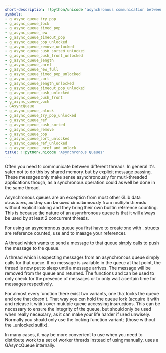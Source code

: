 ```yaml
---
short-description: !!python/unicode 'asynchronous communication between threads'
symbols:
- g_async_queue_try_pop
- g_async_queue_lock
- g_async_queue_timed_pop
- g_async_queue_new
- g_async_queue_timeout_pop
- g_async_queue_pop_unlocked
- g_async_queue_remove_unlocked
- g_async_queue_push_sorted_unlocked
- g_async_queue_push_front_unlocked
- g_async_queue_length
- g_async_queue_unref
- g_async_queue_new_full
- g_async_queue_timed_pop_unlocked
- g_async_queue_sort
- g_async_queue_length_unlocked
- g_async_queue_timeout_pop_unlocked
- g_async_queue_push_unlocked
- g_async_queue_push_front
- g_async_queue_push
- GAsyncQueue
- g_async_queue_unlock
- g_async_queue_try_pop_unlocked
- g_async_queue_ref
- g_async_queue_push_sorted
- g_async_queue_remove
- g_async_queue_pop
- g_async_queue_sort_unlocked
- g_async_queue_ref_unlocked
- g_async_queue_unref_and_unlock
title: !!python/unicode 'Asynchronous Queues'
...
```


Often you need to communicate between different threads. In general
it's safer not to do this by shared memory, but by explicit message
passing. These messages only make sense asynchronously for
multi-threaded applications though, as a synchronous operation could
as well be done in the same thread.

Asynchronous queues are an exception from most other GLib data
structures, as they can be used simultaneously from multiple threads
without explicit locking and they bring their own builtin reference
counting. This is because the nature of an asynchronous queue is that
it will always be used by at least 2 concurrent threads.

For using an asynchronous queue you first have to create one with
[](g_async_queue_new). [](GAsyncQueue) structs are reference counted,
use [](g_async_queue_ref) and [](g_async_queue_unref) to manage your
references.

A thread which wants to send a message to that queue simply calls
[](g_async_queue_push) to push the message to the queue.

A thread which is expecting messages from an asynchronous queue
simply calls [](g_async_queue_pop) for that queue. If no message is
available in the queue at that point, the thread is now put to sleep
until a message arrives. The message will be removed from the queue
and returned. The functions [](g_async_queue_try_pop) and
[](g_async_queue_timeout_pop) can be used to only check for the presence
of messages or to only wait a certain time for messages respectively.

For almost every function there exist two variants, one that locks
the queue and one that doesn't. That way you can hold the queue lock
(acquire it with [](g_async_queue_lock) and release it with
[](g_async_queue_unlock)) over multiple queue accessing instructions.
This can be necessary to ensure the integrity of the queue, but should
only be used when really necessary, as it can make your life harder
if used unwisely. Normally you should only use the locking function
variants (those without the _unlocked suffix).

In many cases, it may be more convenient to use [](GThreadPool) when
you need to distribute work to a set of worker threads instead of
using [](GAsyncQueue) manually. [](GThreadPool) uses a GAsyncQueue
internally.
